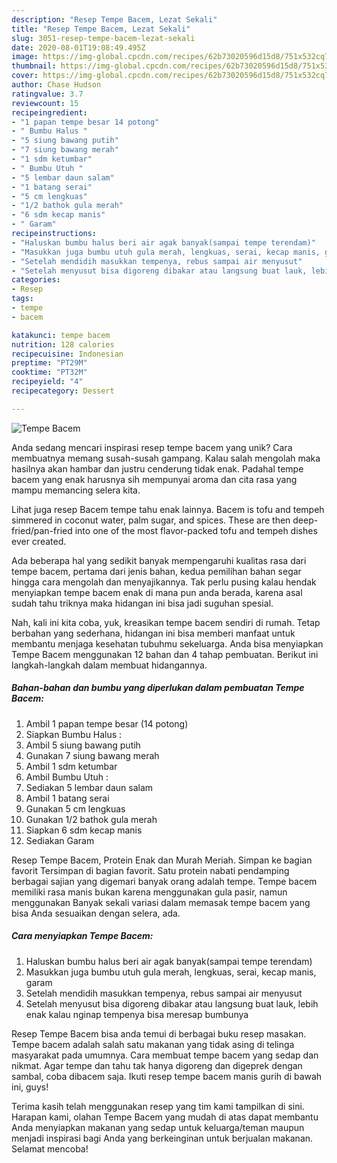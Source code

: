```yaml
---
description: "Resep Tempe Bacem, Lezat Sekali"
title: "Resep Tempe Bacem, Lezat Sekali"
slug: 3051-resep-tempe-bacem-lezat-sekali
date: 2020-08-01T19:08:49.495Z
image: https://img-global.cpcdn.com/recipes/62b73020596d15d8/751x532cq70/tempe-bacem-foto-resep-utama.jpg
thumbnail: https://img-global.cpcdn.com/recipes/62b73020596d15d8/751x532cq70/tempe-bacem-foto-resep-utama.jpg
cover: https://img-global.cpcdn.com/recipes/62b73020596d15d8/751x532cq70/tempe-bacem-foto-resep-utama.jpg
author: Chase Hudson
ratingvalue: 3.7
reviewcount: 15
recipeingredient:
- "1 papan tempe besar 14 potong"
- " Bumbu Halus "
- "5 siung bawang putih"
- "7 siung bawang merah"
- "1 sdm ketumbar"
- " Bumbu Utuh "
- "5 lembar daun salam"
- "1 batang serai"
- "5 cm lengkuas"
- "1/2 bathok gula merah"
- "6 sdm kecap manis"
- " Garam"
recipeinstructions:
- "Haluskan bumbu halus beri air agak banyak(sampai tempe terendam)"
- "Masukkan juga bumbu utuh gula merah, lengkuas, serai, kecap manis, garam"
- "Setelah mendidih masukkan tempenya, rebus sampai air menyusut"
- "Setelah menyusut bisa digoreng dibakar atau langsung buat lauk, lebih enak kalau nginap tempenya bisa meresap bumbunya"
categories:
- Resep
tags:
- tempe
- bacem

katakunci: tempe bacem 
nutrition: 128 calories
recipecuisine: Indonesian
preptime: "PT29M"
cooktime: "PT32M"
recipeyield: "4"
recipecategory: Dessert

---
```



![Tempe Bacem](https://img-global.cpcdn.com/recipes/62b73020596d15d8/751x532cq70/tempe-bacem-foto-resep-utama.jpg)

Anda sedang mencari inspirasi resep tempe bacem yang unik? Cara membuatnya memang susah-susah gampang. Kalau salah mengolah maka hasilnya akan hambar dan justru cenderung tidak enak. Padahal tempe bacem yang enak harusnya sih mempunyai aroma dan cita rasa yang mampu memancing selera kita.

Lihat juga resep Bacem tempe tahu enak lainnya. Bacem is tofu and tempeh simmered in coconut water, palm sugar, and spices. These are then deep-fried/pan-fried into one of the most flavor-packed tofu and tempeh dishes ever created.

Ada beberapa hal yang sedikit banyak mempengaruhi kualitas rasa dari tempe bacem, pertama dari jenis bahan, kedua pemilihan bahan segar hingga cara mengolah dan menyajikannya. Tak perlu pusing kalau hendak menyiapkan tempe bacem enak di mana pun anda berada, karena asal sudah tahu triknya maka hidangan ini bisa jadi suguhan spesial.


Nah, kali ini kita coba, yuk, kreasikan tempe bacem sendiri di rumah. Tetap berbahan yang sederhana, hidangan ini bisa memberi manfaat untuk membantu menjaga kesehatan tubuhmu sekeluarga. Anda bisa menyiapkan Tempe Bacem menggunakan 12 bahan dan 4 tahap pembuatan. Berikut ini langkah-langkah dalam membuat hidangannya.

<!--inarticleads1-->

##### Bahan-bahan dan bumbu yang diperlukan dalam pembuatan Tempe Bacem:

1. Ambil 1 papan tempe besar (14 potong)
1. Siapkan  Bumbu Halus :
1. Ambil 5 siung bawang putih
1. Gunakan 7 siung bawang merah
1. Ambil 1 sdm ketumbar
1. Ambil  Bumbu Utuh :
1. Sediakan 5 lembar daun salam
1. Ambil 1 batang serai
1. Gunakan 5 cm lengkuas
1. Gunakan 1/2 bathok gula merah
1. Siapkan 6 sdm kecap manis
1. Sediakan  Garam


Resep Tempe Bacem, Protein Enak dan Murah Meriah. Simpan ke bagian favorit Tersimpan di bagian favorit. Satu protein nabati pendamping berbagai sajian yang digemari banyak orang adalah tempe. Tempe bacem memiliki rasa manis bukan karena menggunakan gula pasir, namun menggunakan Banyak sekali variasi dalam memasak tempe bacem yang bisa Anda sesuaikan dengan selera, ada. 

<!--inarticleads2-->

##### Cara menyiapkan Tempe Bacem:

1. Haluskan bumbu halus beri air agak banyak(sampai tempe terendam)
1. Masukkan juga bumbu utuh gula merah, lengkuas, serai, kecap manis, garam
1. Setelah mendidih masukkan tempenya, rebus sampai air menyusut
1. Setelah menyusut bisa digoreng dibakar atau langsung buat lauk, lebih enak kalau nginap tempenya bisa meresap bumbunya


Resep Tempe Bacem bisa anda temui di berbagai buku resep masakan. Tempe bacem adalah salah satu makanan yang tidak asing di telinga masyarakat pada umumnya. Cara membuat tempe bacem yang sedap dan nikmat. Agar tempe dan tahu tak hanya digoreng dan digeprek dengan sambal, coba dibacem saja. Ikuti resep tempe bacem manis gurih di bawah ini, guys! 

Terima kasih telah menggunakan resep yang tim kami tampilkan di sini. Harapan kami, olahan Tempe Bacem yang mudah di atas dapat membantu Anda menyiapkan makanan yang sedap untuk keluarga/teman maupun menjadi inspirasi bagi Anda yang berkeinginan untuk berjualan makanan. Selamat mencoba!
